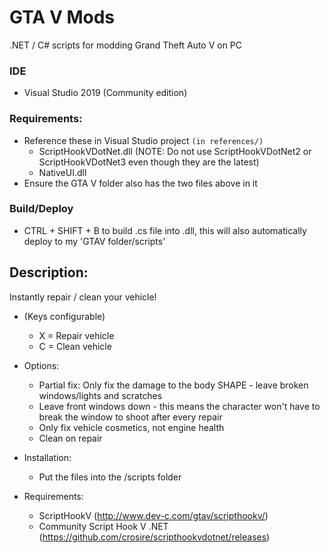 # GTA V Mods

.NET / C# scripts for modding Grand Theft Auto V on PC

### IDE
- Visual Studio 2019 (Community edition)

### Requirements:
- Reference these in Visual Studio project `(in references/)`
	- ScriptHookVDotNet.dll (NOTE: Do not use ScriptHookVDotNet2 or ScriptHookVDotNet3 even though they are the latest)
	- NativeUI.dll
- Ensure the GTA V folder also has the two files above in it

### Build/Deploy
- CTRL + SHIFT + B to build .cs file into .dll, this will also automatically deploy to my 'GTAV folder/scripts'

## Description: 
Instantly repair / clean your vehicle!

- (Keys configurable)
	- X = Repair vehicle
	- C = Clean vehicle

- Options:
	- Partial fix: Only fix the damage to the body SHAPE - leave broken windows/lights and scratches
	- Leave front windows down - this means the character won't have to break the window to shoot after every repair
	- Only fix vehicle cosmetics, not engine health
	- Clean on repair

- Installation:
	- Put the files into the /scripts folder

- Requirements:
	- ScriptHookV (http://www.dev-c.com/gtav/scripthookv/)
	- Community Script Hook V .NET (https://github.com/crosire/scripthookvdotnet/releases)
